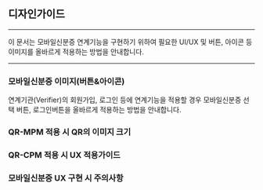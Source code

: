 ## 디자인가이드
* * *
이 문서는 모바일신분증 연계기능을 구현하기 위하여 필요한 UI/UX 및 버튼, 아이콘 등 이미지를 올바르게 적용하는 방법을 안내합니다.
<br>
* * *
### 모바일신분증 이미지(버튼&아이콘)
연계기관(Verifier)의 회원가입, 로그인 등에 연계기능을 적용할 경우 모바일신분증 선택 버튼, 로그인버튼을 올바르게 적용하는 방법을 안내합니다.
<br>

### QR-MPM 적용 시 QR의 이미지 크기

### QR-CPM 적용 시 UX 적용가이드

### 모바일신분증 UX 구현 시 주의사항
